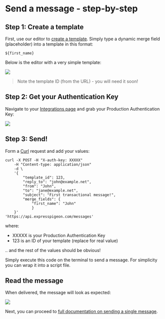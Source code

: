 # Send a message - step-by-step


## Step 1: Create a template

First, use our editor to [create a template](creating-and-editing-newsletter). 
Simply type a dynamic merge field (placeholder) into a template in this format: 

    ${first_name}


Below is the editor with a very simple template:

    
![](/kb/images/Selection_749.png)
    
> Note the template ID (from the URL) - you will need it soon!
    
    
## Step 2: Get your Authentication Key

Navigate to your [Integrations page](https://expresspigeon.com/settings/integrations) and grab your
 Production Authentication Key:

![](/kb/images/Selection_748.png)


## Step 3: Send!

Form a [Curl](https://en.wikipedia.org/wiki/CURL) request and add your values: 

~~~~ {.prettyprint .numberLines}
curl -X POST -H "X-auth-key: XXXXX"
    -H "Content-type: application/json"
    -d \
    '{
        "template_id": 123,
        "reply_to": "john@example.net",
        "from": "John",
        "to": "jane@example.net",
        "subject": "First transactional message!",
        "merge_fields": {
            "first_name": "John"
            }
    }'
'https://api.expresspigeon.com/messages'
~~~~


where: 

* XXXXX is your Production Authentication Key
* 123 is an ID of your template (replace for real value)

.. and the rest of the values should be obvious!

Simply execute this code on the terminal to send a message. For simplicity you can wrap it into a script file.

## Read the message

When delivered, the message will look as expected:
 
![](/kb/images/Selection_750.png)

Next, you can proceed to [full documentation on sending a single message](transactional-send).